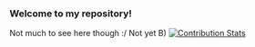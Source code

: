 ### Welcome to my repository!
Not much to see here though :/
Not yet B)
[![Contribution Stats](https://github-contribution-stats.vercel.app/api/?username=jespeste)](https://github.com/LordDashMe/github-contribution-stats/)


<!--
**jespeste/jespeste** is a ✨ _special_ ✨ repository because its `README.md` (this file) appears on your GitHub profile.

Here are some ideas to get you started:

- 🔭 I’m currently working on ...
- 🌱 I’m currently learning ...
- 👯 I’m looking to collaborate on ...
- 🤔 I’m looking for help with ...
- 💬 Ask me about ...
- 📫 How to reach me: ...
- 😄 Pronouns: ...
- ⚡ Fun fact: ...
-->
